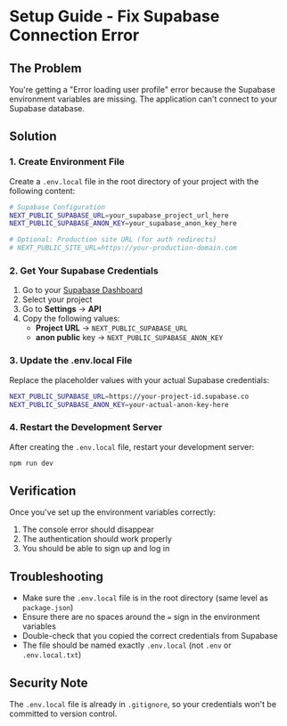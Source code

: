 # Setup Guide - Fix Supabase Connection Error

## The Problem
You're getting a "Error loading user profile" error because the Supabase environment variables are missing. The application can't connect to your Supabase database.

## Solution

### 1. Create Environment File
Create a `.env.local` file in the root directory of your project with the following content:

```bash
# Supabase Configuration
NEXT_PUBLIC_SUPABASE_URL=your_supabase_project_url_here
NEXT_PUBLIC_SUPABASE_ANON_KEY=your_supabase_anon_key_here

# Optional: Production site URL (for auth redirects)
# NEXT_PUBLIC_SITE_URL=https://your-production-domain.com
```

### 2. Get Your Supabase Credentials

1. Go to your [Supabase Dashboard](https://supabase.com/dashboard)
2. Select your project
3. Go to **Settings** → **API**
4. Copy the following values:
   - **Project URL** → `NEXT_PUBLIC_SUPABASE_URL`
   - **anon public** key → `NEXT_PUBLIC_SUPABASE_ANON_KEY`

### 3. Update the .env.local File
Replace the placeholder values with your actual Supabase credentials:

```bash
NEXT_PUBLIC_SUPABASE_URL=https://your-project-id.supabase.co
NEXT_PUBLIC_SUPABASE_ANON_KEY=your-actual-anon-key-here
```

### 4. Restart the Development Server
After creating the `.env.local` file, restart your development server:

```bash
npm run dev
```

## Verification
Once you've set up the environment variables correctly:
1. The console error should disappear
2. The authentication should work properly
3. You should be able to sign up and log in

## Troubleshooting
- Make sure the `.env.local` file is in the root directory (same level as `package.json`)
- Ensure there are no spaces around the `=` sign in the environment variables
- Double-check that you copied the correct credentials from Supabase
- The file should be named exactly `.env.local` (not `.env` or `.env.local.txt`)

## Security Note
The `.env.local` file is already in `.gitignore`, so your credentials won't be committed to version control. 